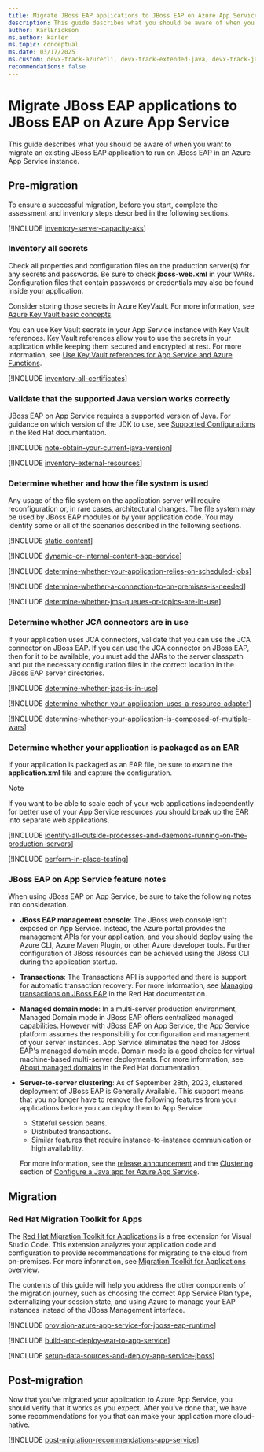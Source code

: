 ```yaml
---
title: Migrate JBoss EAP applications to JBoss EAP on Azure App Service
description: This guide describes what you should be aware of when you want to migrate an existing JBoss EAP application to run on JBoss EAP in an Azure App Service container.
author: KarlErickson
ms.author: karler
ms.topic: conceptual
ms.date: 03/17/2025
ms.custom: devx-track-azurecli, devx-track-extended-java, devx-track-java, devx-track-javaee, devx-track-javaee-jbosseap, devx-track-javaee-jbosseap-appsvc, migration-java, linux-related-content
recommendations: false
---
```


# Migrate JBoss EAP applications to JBoss EAP on Azure App Service

This guide describes what you should be aware of when you want to migrate an existing JBoss EAP application to run on JBoss EAP in an Azure App Service instance.

## Pre-migration

To ensure a successful migration, before you start, complete the assessment and inventory steps described in the following sections.

[!INCLUDE [inventory-server-capacity-aks](includes/inventory-server-capacity-aks.md)]

### Inventory all secrets

Check all properties and configuration files on the production server(s) for any secrets and passwords. Be sure to check **jboss-web.xml** in your WARs. Configuration files that contain passwords or credentials may also be found inside your application.

Consider storing those secrets in Azure KeyVault. For more information, see [Azure Key Vault basic concepts](/azure/key-vault/basic-concepts).

You can use Key Vault secrets in your App Service instance with Key Vault references. Key Vault references allow you to use the secrets in your application while keeping them secured and encrypted at rest. For more information, see [Use Key Vault references for App Service and Azure Functions](/azure/app-service/app-service-key-vault-references).

[!INCLUDE [inventory-all-certificates](includes/inventory-all-certificates.md)]

### Validate that the supported Java version works correctly

JBoss EAP on App Service requires a supported version of Java. For guidance on which version of the JDK to use, see [Supported Configurations](https://access.redhat.com/articles/6961381?extIdCarryOver=true&sc_cid=RHCTN0250000439448) in the Red Hat documentation.

[!INCLUDE [note-obtain-your-current-java-version](includes/note-obtain-your-current-java-version.md)]

[!INCLUDE [inventory-external-resources](includes/inventory-external-resources-jboss.md)]

### Determine whether and how the file system is used

Any usage of the file system on the application server will require reconfiguration or, in rare cases, architectural changes. The file system may be used by JBoss EAP modules or by your application code. You may identify some or all of the scenarios described in the following sections.

[!INCLUDE [static-content](includes/static-content.md)]

[!INCLUDE [dynamic-or-internal-content-app-service](includes/dynamic-or-internal-content-app-service.md)]

[!INCLUDE [determine-whether-your-application-relies-on-scheduled-jobs](includes/determine-whether-your-application-relies-on-scheduled-jobs-app-service.md)]

[!INCLUDE [determine-whether-a-connection-to-on-premises-is-needed](includes/determine-whether-a-connection-to-on-premises-is-needed.md)]

[!INCLUDE [determine-whether-jms-queues-or-topics-are-in-use](includes/determine-whether-jms-queues-or-topics-are-in-use.md)]

### Determine whether JCA connectors are in use

If your application uses JCA connectors, validate that you can use the JCA connector on JBoss EAP. If you can use the JCA connector on JBoss EAP, then for it to be available, you must add the JARs to the server classpath and put the necessary configuration files in the correct location in the JBoss EAP server directories.

[!INCLUDE [determine-whether-jaas-is-in-use](includes/determine-whether-jaas-is-in-use-jboss.md)]

[!INCLUDE [determine-whether-your-application-uses-a-resource-adapter](includes/determine-whether-your-application-uses-a-resource-adapter-jboss.md)]

[!INCLUDE [determine-whether-your-application-is-composed-of-multiple-wars](includes/determine-whether-your-application-is-composed-of-multiple-wars.md)]

### Determine whether your application is packaged as an EAR

If your application is packaged as an EAR file, be sure to examine the **application.xml** file and capture the configuration.

> [!NOTE]
> If you want to be able to scale each of your web applications independently for better use of your App Service resources you should break up the EAR into separate web applications.

[!INCLUDE [identify-all-outside-processes-and-daemons-running-on-the-production-servers](includes/identify-all-outside-processes-and-daemons-running-on-the-production-servers.md)]

[!INCLUDE [perform-in-place-testing](includes/perform-in-place-testing-jboss.md)]

### JBoss EAP on App Service feature notes

When using JBoss EAP on App Service, be sure to take the following notes into consideration.

* **JBoss EAP management console**: The JBoss web console isn't exposed on App Service. Instead, the Azure portal provides the management APIs for your application, and you should deploy using the Azure CLI, Azure Maven Plugin, or other Azure developer tools. Further configuration of JBoss resources can be achieved using the JBoss CLI during the application startup.
* **Transactions**: The Transactions API is supported and there is support for automatic transaction recovery. For more information, see [Managing transactions on JBoss EAP](https://docs.redhat.com/en/documentation/red_hat_jboss_enterprise_application_platform/7.4/html/managing_transactions_on_jboss_eap/index) in the Red Hat documentation.
* **Managed domain mode**: In a multi-server production environment, Managed Domain mode in JBoss EAP offers centralized managed capabilities. However with JBoss EAP on App Service, the App Service platform assumes the responsibility for configuration and management of your server instances. App Service eliminates the need for JBoss EAP's managed domain mode. Domain mode is a good choice for virtual machine-based multi-server deployments. For more information, see [About managed domains](https://access.redhat.com/documentation/en-us/red_hat_jboss_enterprise_application_platform/6.4/html/administration_and_configuration_guide/about_managed_domains) in the Red Hat documentation.
* **Server-to-server clustering**: As of September 28th, 2023, clustered deployment of JBoss EAP is Generally Available. This support means that you no longer have to remove the following features from your applications before you can deploy them to App Service:

  * Stateful session beans.
  * Distributed transactions.
  * Similar features that require instance-to-instance communication or high availability.

  For more information, see the [release announcement](https://techcommunity.microsoft.com/t5/apps-on-azure-blog/recently-announced-advanced-clustering-features-for-jboss-eap-on/ba-p/3939672) and the [Clustering](/azure/app-service/configure-language-java?pivots=java-jboss#clustering) section of [Configure a Java app for Azure App Service](/azure/app-service/configure-language-java?pivots=java-jboss).

## Migration

### Red Hat Migration Toolkit for Apps

The [Red Hat Migration Toolkit for Applications](https://marketplace.visualstudio.com/items?itemName=redhat.mta-vscode-extension) is a free extension for Visual Studio Code. This extension analyzes your application code and configuration to provide recommendations for migrating to the cloud from on-premises. For more information, see [Migration Toolkit for Applications overview](https://developers.redhat.com/products/mta/overview).

The contents of this guide will help you address the other components of the migration journey, such as choosing the correct App Service Plan type, externalizing your session state, and using Azure to manage your EAP instances instead of the JBoss Management interface.

[!INCLUDE [provision-azure-app-service-for-jboss-eap-runtime](includes/provision-azure-app-service-for-jboss-eap-runtime.md)]

[!INCLUDE [build-and-deploy-war-to-app-service](includes/build-and-deploy-war-to-app-service.md)]

[!INCLUDE [setup-data-sources-and-deploy-app-service-jboss](includes/setup-data-sources-and-deploy-app-service-jboss.md)]

## Post-migration

Now that you've migrated your application to Azure App Service, you should verify that it works as you expect. After you've done that, we have some recommendations for you that can make your application more cloud-native.

[!INCLUDE [post-migration-recommendations-app-service](includes/post-migration-recommendations-app-service.md)]
